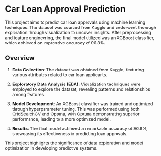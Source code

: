 # Car Loan Approval Prediction

This project aims to predict car loan approvals using machine learning techniques. The dataset was sourced from Kaggle and underwent thorough exploration through visualization to uncover insights. After preprocessing and feature engineering, the final model utilized was an XGBoost classifier, which achieved an impressive accuracy of 96.8%.

## Overview

1. **Data Collection**: The dataset was obtained from Kaggle, featuring various attributes related to car loan applicants.
  
2. **Exploratory Data Analysis (EDA)**: Visualization techniques were employed to explore the dataset, revealing patterns and relationships among features.

3. **Model Development**: An XGBoost classifier was trained and optimized through hyperparameter tuning. This was performed using both GridSearchCV and Optuna, with Optuna demonstrating superior performance, leading to a more optimized model.

4. **Results**: The final model achieved a remarkable accuracy of 96.8%, showcasing its effectiveness in predicting loan approvals.

This project highlights the significance of data exploration and model optimization in developing predictive systems.
